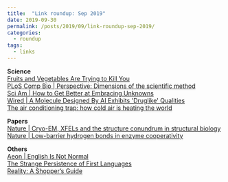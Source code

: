 ```yaml
---
title:  "Link roundup: Sep 2019"
date: 2019-09-30
permalink: /posts/2019/09/link-roundup-sep-2019/
categories: 
  - roundup
tags:
  - links
---
```

  
**Science**    
[Fruits and Vegetables Are Trying to Kill You](https://getpocket.com/explore/item/fruits-and-vegetables-are-trying-to-kill-you)    
[PLoS Comp Bio \| Perspective: Dimensions of the scientific method](https://journals.plos.org/ploscompbiol/article?id=10.1371/journal.pcbi.1007279)  
[Sci Am \| How to Get Better at Embracing Unknowns](https://www.scientificamerican.com/article/how-to-get-better-at-embracing-unknowns/)  
[Wired \| A Molecule Designed By AI Exhibits 'Druglike' Qualities](https://www.wired.com/story/molecule-designed-ai-exhibits-druglike-qualities/)  
[The air conditioning trap: how cold air is heating the world ](https://www.theguardian.com/environment/2019/aug/29/the-air-conditioning-trap-how-cold-air-is-heating-the-world)  
  
**Papers**  
[Nature \| Cryo-EM, XFELs and the structure conundrum in structural biology](https://www.nature.com/articles/s41592-019-0587-4)  
[Nature \| Low-barrier hydrogen bonds in enzyme cooperativity](https://www.nature.com/articles/s41586-019-1581-9)  
  
**Others**  
[Aeon \| English Is Not Normal](https://getpocket.com/explore/item/english-is-not-normal)   
[The Strange Persistence of First Languages](http://nautil.us/issue/76/language/the-strange-persistence-of-first-languages-rp)  
[Reality: A Shopper’s Guide](https://hedgehogreview.com/issues/reality-and-its-alternatives/articles/reality-a-shoppers-guide)  
